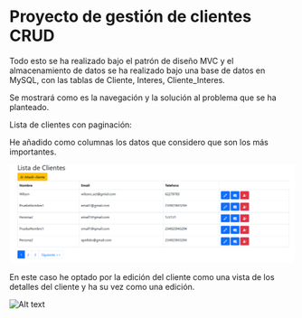 
Proyecto de gestión de clientes CRUD
=======

Todo esto se ha realizado bajo el patrón de diseño MVC y el almacenamiento de datos se ha realizado bajo una base de datos en MySQL, con las tablas de Cliente, Interes, Cliente_Interes.

Se mostrará como es la navegación y la solución al problema que se ha planteado.

Lista de clientes con paginación:

He añadido como columnas los datos que considero que son los más importantes.

![Alt text](Imagenes/Index.png "imagen index")

En este caso he optado por la edición del cliente como una vista de los detalles del cliente y ha su vez como una edición.

![Alt text](Imagenes/ModificaciónCliente.png "imagen modificación cliente")

